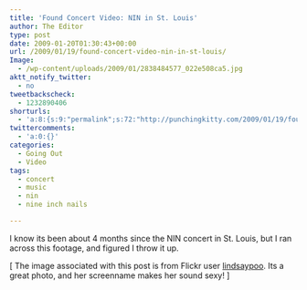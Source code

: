 ```yaml
---
title: 'Found Concert Video: NIN in St. Louis'
author: The Editor
type: post
date: 2009-01-20T01:30:43+00:00
url: /2009/01/19/found-concert-video-nin-in-st-louis/
Image:
  - /wp-content/uploads/2009/01/2838484577_022e508ca5.jpg
aktt_notify_twitter:
  - no
tweetbackscheck:
  - 1232890406
shorturls:
  - 'a:8:{s:9:"permalink";s:72:"http://punchingkitty.com/2009/01/19/found-concert-video-nin-in-st-louis/";s:7:"tinyurl";s:25:"http://tinyurl.com/bwryyg";s:4:"isgd";s:17:"http://is.gd/h9O9";s:5:"bitly";s:20:"http://bit.ly/4qyDiQ";s:5:"snipr";s:22:"http://snipr.com/aozfv";s:5:"snurl";s:22:"http://snurl.com/aozfv";s:7:"snipurl";s:24:"http://snipurl.com/aozfv";s:4:"trim";s:17:"http://tr.im/cji4";}'
twittercomments:
  - 'a:0:{}'
categories:
  - Going Out
  - Video
tags:
  - concert
  - music
  - nin
  - nine inch nails

---
```

I know its been about 4 months since the NIN concert in St. Louis, but I ran across this footage, and figured I throw it up.



[ The image associated with this post is from Flickr user [lindsaypoo][1]. Its a great photo, and her screenname makes her sound sexy! ]

 [1]: http://flickr.com/photos/lindsaypoo